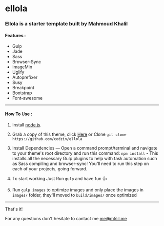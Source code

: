 # ellola

### Ellola is a starter template built by Mahmoud Khalil


#### Features :

* Gulp
* Jade
* Sass
* Browser-Sync
* ImageMin
* Uglify
* Autoprefixer
* Susy
* Breakpoint
* Bootstrap
* Font-awesome
---
#### How To Use :

 1. Install [node.js](http://www.nodejs.org/).
 2. Grab a copy of this theme, click [Here](https://github.com/codzin/ellola/archive/master.zip) or Clone ` git clone https://github.com/codzin/ellola `

 3. Install Dependencies — Open a command prompt/terminal and navigate to your theme's root directory and run this command: `npm install` - This installs all the necessary Gulp plugins to help with task automation such as Sass compiling and browser-sync! You'll need to run this step on each of your projects, going forward.
 4. To start working Just Run ` gulp ` and  have fun :+1:
 5. Run `gulp images` to optimize images and only place the images in `images/` folder, they'll moved to `build/images/` once optimized

---

That's it!


For any questions don't hesitate to cantact me me@m5lil.me
